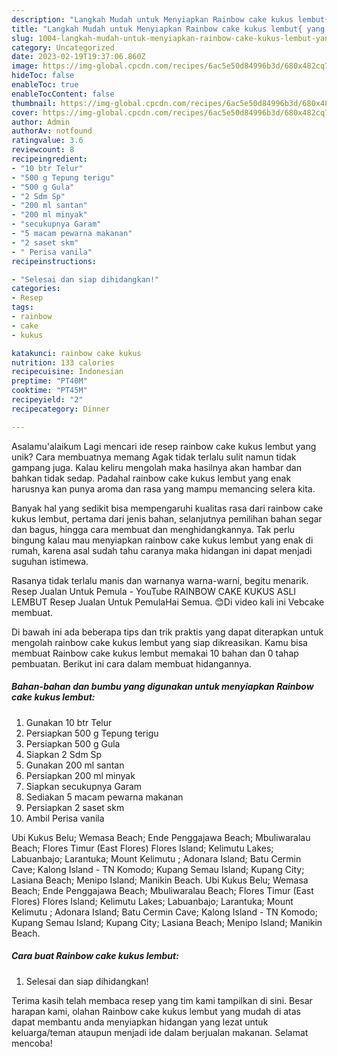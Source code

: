 ```yaml
---
description: "Langkah Mudah untuk Menyiapkan Rainbow cake kukus lembut{ yang Enak"
title: "Langkah Mudah untuk Menyiapkan Rainbow cake kukus lembut{ yang Enak"
slug: 1004-langkah-mudah-untuk-menyiapkan-rainbow-cake-kukus-lembut-yang-enak
category: Uncategorized
date: 2023-02-19T19:37:06.860Z
image: https://img-global.cpcdn.com/recipes/6ac5e50d84996b3d/680x482cq70/rainbow-cake-kukus-lembut-foto-resep-utama.jpg
hideToc: false
enableToc: true
enableTocContent: false
thumbnail: https://img-global.cpcdn.com/recipes/6ac5e50d84996b3d/680x482cq70/rainbow-cake-kukus-lembut-foto-resep-utama.jpg
cover: https://img-global.cpcdn.com/recipes/6ac5e50d84996b3d/680x482cq70/rainbow-cake-kukus-lembut-foto-resep-utama.jpg
author: Admin
authorAv: notfound
ratingvalue: 3.6
reviewcount: 8
recipeingredient:
- "10 btr Telur"
- "500 g Tepung terigu"
- "500 g Gula"
- "2 Sdm Sp"
- "200 ml santan"
- "200 ml minyak"
- "secukupnya Garam"
- "5 macam pewarna makanan"
- "2 saset skm"
- " Perisa vanila"
recipeinstructions:

- "Selesai dan siap dihidangkan!"
categories:
- Resep
tags:
- rainbow
- cake
- kukus

katakunci: rainbow cake kukus 
nutrition: 133 calories
recipecuisine: Indonesian
preptime: "PT40M"
cooktime: "PT45M"
recipeyield: "2"
recipecategory: Dinner

---
```



Asalamu'alaikum Lagi mencari ide resep rainbow cake kukus lembut yang unik? Cara membuatnya memang Agak tidak terlalu sulit namun tidak gampang juga. Kalau keliru mengolah maka hasilnya akan hambar dan bahkan tidak sedap. Padahal rainbow cake kukus lembut yang enak harusnya kan punya aroma dan rasa yang mampu memancing selera kita.


Banyak hal yang sedikit bisa mempengaruhi kualitas rasa dari rainbow cake kukus lembut, pertama dari jenis bahan, selanjutnya pemilihan bahan segar dan bagus, hingga cara membuat dan menghidangkannya. Tak perlu bingung kalau mau menyiapkan rainbow cake kukus lembut yang enak di rumah, karena asal sudah tahu caranya maka hidangan ini dapat menjadi suguhan istimewa.

Rasanya tidak terlalu manis dan warnanya warna-warni, begitu menarik. Resep Jualan Untuk Pemula - YouTube RAINBOW CAKE KUKUS ASLI LEMBUT Resep Jualan Untuk PemulaHai Semua. 😊Di video kali ini Vebcake membuat.


Di bawah ini ada beberapa tips dan trik praktis yang dapat diterapkan untuk mengolah rainbow cake kukus lembut yang siap dikreasikan. Kamu bisa membuat Rainbow cake kukus lembut memakai 10 bahan dan 0 tahap pembuatan. Berikut ini cara dalam membuat hidangannya.

<!--inarticleads1-->

##### Bahan-bahan dan bumbu yang digunakan untuk menyiapkan Rainbow cake kukus lembut:

1. Gunakan 10 btr Telur
1. Persiapkan 500 g Tepung terigu
1. Persiapkan 500 g Gula
1. Siapkan 2 Sdm Sp
1. Gunakan 200 ml santan
1. Persiapkan 200 ml minyak
1. Siapkan secukupnya Garam
1. Sediakan 5 macam pewarna makanan
1. Persiapkan 2 saset skm
1. Ambil  Perisa vanila


Ubi Kukus Belu; Wemasa Beach; Ende Penggajawa Beach; Mbuliwaralau Beach; Flores Timur (East Flores) Flores Island; Kelimutu Lakes; Labuanbajo; Larantuka; Mount Kelimutu ; Adonara Island; Batu Cermin Cave; Kalong Island - TN Komodo; Kupang Semau Island; Kupang City; Lasiana Beach; Menipo Island; Manikin Beach. Ubi Kukus Belu; Wemasa Beach; Ende Penggajawa Beach; Mbuliwaralau Beach; Flores Timur (East Flores) Flores Island; Kelimutu Lakes; Labuanbajo; Larantuka; Mount Kelimutu ; Adonara Island; Batu Cermin Cave; Kalong Island - TN Komodo; Kupang Semau Island; Kupang City; Lasiana Beach; Menipo Island; Manikin Beach. 

<!--inarticleads2-->

##### Cara buat Rainbow cake kukus lembut:


1. Selesai dan siap dihidangkan!



Terima kasih telah membaca resep yang tim kami tampilkan di sini. Besar harapan kami, olahan Rainbow cake kukus lembut yang mudah di atas dapat membantu anda menyiapkan hidangan yang lezat untuk keluarga/teman ataupun menjadi ide dalam berjualan makanan. Selamat mencoba!
